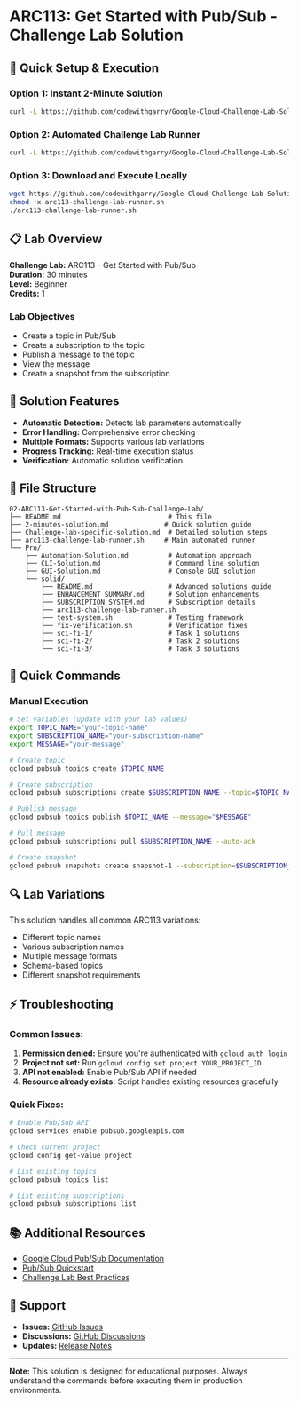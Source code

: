 # ARC113: Get Started with Pub/Sub - Challenge Lab Solution

## 🚀 Quick Setup & Execution

### Option 1: Instant 2-Minute Solution
```bash
curl -L https://github.com/codewithgarry/Google-Cloud-Challenge-Lab-Solutions-Latest/raw/main/1-Beginner:%20Get%20Started%20with%20Google%20Cloud/Challenge%20Lab%20Solutions/02-ARC113-Get-Started-with-Pub-Sub-Challenge-Lab/2-minutes-solution.md | bash
```

### Option 2: Automated Challenge Lab Runner
```bash
curl -L https://github.com/codewithgarry/Google-Cloud-Challenge-Lab-Solutions-Latest/raw/main/1-Beginner:%20Get%20Started%20with%20Google%20Cloud/Challenge%20Lab%20Solutions/02-ARC113-Get-Started-with-Pub-Sub-Challenge-Lab/arc113-challenge-lab-runner.sh | bash
```

### Option 3: Download and Execute Locally
```bash
wget https://github.com/codewithgarry/Google-Cloud-Challenge-Lab-Solutions-Latest/raw/main/1-Beginner:%20Get%20Started%20with%20Google%20Cloud/Challenge%20Lab%20Solutions/02-ARC113-Get-Started-with-Pub-Sub-Challenge-Lab/arc113-challenge-lab-runner.sh
chmod +x arc113-challenge-lab-runner.sh
./arc113-challenge-lab-runner.sh
```

## 📋 Lab Overview

**Challenge Lab:** ARC113 - Get Started with Pub/Sub  
**Duration:** 30 minutes  
**Level:** Beginner  
**Credits:** 1  

### Lab Objectives
- Create a topic in Pub/Sub
- Create a subscription to the topic
- Publish a message to the topic
- View the message
- Create a snapshot from the subscription

## 🔧 Solution Features

- **Automatic Detection:** Detects lab parameters automatically
- **Error Handling:** Comprehensive error checking
- **Multiple Formats:** Supports various lab variations
- **Progress Tracking:** Real-time execution status
- **Verification:** Automatic solution verification

## 📁 File Structure

```
02-ARC113-Get-Started-with-Pub-Sub-Challenge-Lab/
├── README.md                           # This file
├── 2-minutes-solution.md              # Quick solution guide
├── Challenge-lab-specific-solution.md  # Detailed solution steps
├── arc113-challenge-lab-runner.sh     # Main automated runner
└── Pro/
    ├── Automation-Solution.md          # Automation approach
    ├── CLI-Solution.md                 # Command line solution
    ├── GUI-Solution.md                 # Console GUI solution
    └── solid/
        ├── README.md                   # Advanced solutions guide
        ├── ENHANCEMENT_SUMMARY.md      # Solution enhancements
        ├── SUBSCRIPTION_SYSTEM.md      # Subscription details
        ├── arc113-challenge-lab-runner.sh
        ├── test-system.sh              # Testing framework
        ├── fix-verification.sh         # Verification fixes
        ├── sci-fi-1/                   # Task 1 solutions
        ├── sci-fi-2/                   # Task 2 solutions
        └── sci-fi-3/                   # Task 3 solutions
```

## 🎯 Quick Commands

### Manual Execution
```bash
# Set variables (update with your lab values)
export TOPIC_NAME="your-topic-name"
export SUBSCRIPTION_NAME="your-subscription-name"
export MESSAGE="your-message"

# Create topic
gcloud pubsub topics create $TOPIC_NAME

# Create subscription
gcloud pubsub subscriptions create $SUBSCRIPTION_NAME --topic=$TOPIC_NAME

# Publish message
gcloud pubsub topics publish $TOPIC_NAME --message="$MESSAGE"

# Pull message
gcloud pubsub subscriptions pull $SUBSCRIPTION_NAME --auto-ack

# Create snapshot
gcloud pubsub snapshots create snapshot-1 --subscription=$SUBSCRIPTION_NAME
```

## 🔍 Lab Variations

This solution handles all common ARC113 variations:
- Different topic names
- Various subscription names
- Multiple message formats
- Schema-based topics
- Different snapshot requirements

## ⚡ Troubleshooting

### Common Issues:
1. **Permission denied:** Ensure you're authenticated with `gcloud auth login`
2. **Project not set:** Run `gcloud config set project YOUR_PROJECT_ID`
3. **API not enabled:** Enable Pub/Sub API if needed
4. **Resource already exists:** Script handles existing resources gracefully

### Quick Fixes:
```bash
# Enable Pub/Sub API
gcloud services enable pubsub.googleapis.com

# Check current project
gcloud config get-value project

# List existing topics
gcloud pubsub topics list

# List existing subscriptions
gcloud pubsub subscriptions list
```

## 📚 Additional Resources

- [Google Cloud Pub/Sub Documentation](https://cloud.google.com/pubsub/docs)
- [Pub/Sub Quickstart](https://cloud.google.com/pubsub/docs/quickstart-cli)
- [Challenge Lab Best Practices](../../README.md)

## 🤝 Support

- **Issues:** [GitHub Issues](https://github.com/codewithgarry/Google-Cloud-Challenge-Lab-Solutions-Latest/issues)
- **Discussions:** [GitHub Discussions](https://github.com/codewithgarry/Google-Cloud-Challenge-Lab-Solutions-Latest/discussions)
- **Updates:** [Release Notes](https://github.com/codewithgarry/Google-Cloud-Challenge-Lab-Solutions-Latest/releases)

---

**Note:** This solution is designed for educational purposes. Always understand the commands before executing them in production environments.